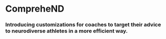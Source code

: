 # CompreheND

### Introducing customizations for coaches to target their advice to neurodiverse athletes in a more efficient way.
